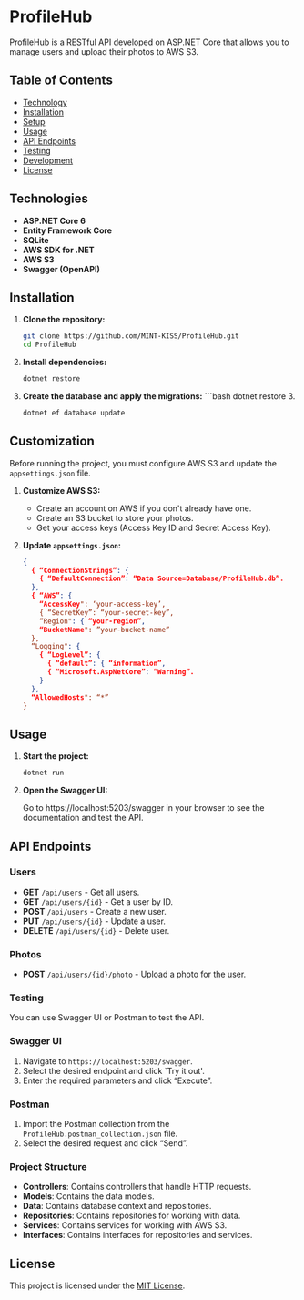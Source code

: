 # ProfileHub

ProfileHub is a RESTful API developed on ASP.NET Core that allows you to manage users and upload their photos to AWS S3.

## Table of Contents

- [Technology](#technology)
- [Installation](#installation)
- [Setup](#setup)
- [Usage](#usage)
- [API Endpoints](#api-endpoints)
- [Testing](#testing)
- [Development](#development)
- [License](#license)

## Technologies

- **ASP.NET Core 6**
- **Entity Framework Core**
- **SQLite**
- **AWS SDK for .NET**
- **AWS S3**
- **Swagger (OpenAPI)**

## Installation

1. **Clone the repository:**

   ```bash
   git clone https://github.com/MINT-KISS/ProfileHub.git
   cd ProfileHub
   ```

2. **Install dependencies:**

   ```bash
   dotnet restore
   ```

3. **Create the database and apply the migrations:** ```bash dotnet restore 3.

   ```bash
   dotnet ef database update
   ```

## Customization

Before running the project, you must configure AWS S3 and update the `appsettings.json` file.

1. **Customize AWS S3:**

    - Create an account on AWS if you don't already have one.
    - Create an S3 bucket to store your photos.
    - Get your access keys (Access Key ID and Secret Access Key).

2. **Update `appsettings.json`:**

   ```json
   {
     { “ConnectionStrings”: {
       { “DefaultConnection”: “Data Source=Database/ProfileHub.db”.
     },
     { “AWS”: {
       “AccessKey": ‘your-access-key’,
       { “SecretKey”: “your-secret-key”,
       “Region": { “your-region”,
       “BucketName": ”your-bucket-name”
     },
     “Logging": {
       { “LogLevel”: {
         { “default”: { “information”,
         { “Microsoft.AspNetCore”: “Warning”.
       }
     },
     “AllowedHosts": “*”
   }
   ```

## Usage

1. **Start the project:**

   ```bash
   dotnet run
   ```

2. **Open the Swagger UI:**

   Go to https://localhost:5203/swagger in your browser to see the documentation and test the API.

## API Endpoints

### Users

- **GET** `/api/users` - Get all users.
- **GET** `/api/users/{id}` - Get a user by ID.
- **POST** `/api/users` - Create a new user.
- **PUT** `/api/users/{id}` - Update a user.
- **DELETE** `/api/users/{id}` - Delete user.

### Photos

- **POST** `/api/users/{id}/photo` - Upload a photo for the user.

### Testing

You can use Swagger UI or Postman to test the API.

### Swagger UI

1. Navigate to `https://localhost:5203/swagger`.
2. Select the desired endpoint and click `Try it out'.
3. Enter the required parameters and click “Execute”.

### Postman

1. Import the Postman collection from the `ProfileHub.postman_collection.json` file.
2. Select the desired request and click “Send”.

### Project Structure

- **Controllers**: Contains controllers that handle HTTP requests.
- **Models**: Contains the data models.
- **Data**: Contains database context and repositories.
- **Repositories**: Contains repositories for working with data.
- **Services**: Contains services for working with AWS S3.
- **Interfaces**: Contains interfaces for repositories and services.

## License

This project is licensed under the [MIT License](LICENSE).
